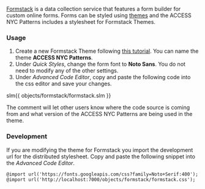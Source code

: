 [Formstack](https://www.formstack.com) is a data collection service that features a form builder for custom online forms. Forms can be styled using [themes](https://help.formstack.com/hc/en-us/articles/360019204492-Themes) and the ACCESS NYC Patterns includes a stylesheet for Formstack Themes.

### Usage

1. Create a new Formstack Theme following [this tutorial](https://help.formstack.com/hc/en-us/articles/360019204492-Themes). You can name the theme **ACCESS NYC Patterns**.
1. Under *Quick Styles*, change the form font to **Noto Sans**. You do not need to modify any of the other settings.
1. Under *Advanced Code Editor*, copy and paste the following code into the css editor and save your changes.

slm{{ objects/formstack/formstack.slm }}

The comment will let other users know where the code source is coming from and what version of the ACCESS NYC Patterns are being used in the theme.

### Development

If you are modifying the theme for Formstack you import the development url for the distributed stylesheet. Copy and paste the following snippet into the *Advanced Code Editor*.

    @import url('https://fonts.googleapis.com/css?family=Noto+Serif:400');
    @import url('http://localhost:7000/objects/formstack/formstack.css');